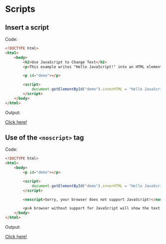 # Scripts

## Insert a script

Code:

```html
<!DOCTYPE html>
<html>
    <body>
        <h2>Use JavaScript to Change Text</h2>
        <p>This example writes "Hello JavaScript!" into an HTML element with id="demo":</p>

        <p id="demo"></p>

        <script>
            document.getElementById("demo").innerHTML = "Hello JavaScript!";
        </script> 
    </body>
</html>
```

Output:

[Click here!](./Scripts/Example_1.html)

## Use of the `<noscript>` tag

Code:

```html
<!DOCTYPE html>
<html>
    <body>
        <p id="demo"></p>

        <script>
            document.getElementById("demo").innerHTML = "Hello JavaScript!";
        </script>

        <noscript>Sorry, your browser does not support JavaScript!</noscript>

        <p>A browser without support for JavaScript will show the text written inside the noscript element.</p>
    </body>
</html>
```

Output:

[Click here!](./Scripts/Example_2.html)